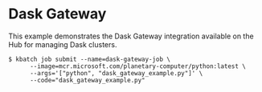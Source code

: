 # Dask Gateway

This example demonstrates the Dask Gateway integration available on the Hub
for managing Dask clusters.

```
$ kbatch job submit --name=dask-gateway-job \
      --image=mcr.microsoft.com/planetary-computer/python:latest \
      --args='["python", "dask_gateway_example.py"]' \
      --code="dask_gateway_example.py"
```